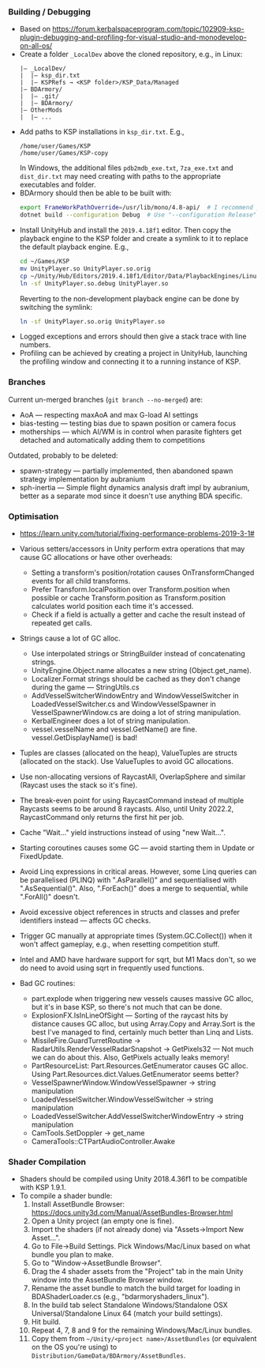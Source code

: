 ### Building / Debugging
- Based on https://forum.kerbalspaceprogram.com/topic/102909-ksp-plugin-debugging-and-profiling-for-visual-studio-and-monodevelop-on-all-os/
- Create a folder `_LocalDev` above the cloned repository, e.g., in Linux:
    ```
    |— _LocalDev/
    |  |— ksp_dir.txt
    |  |— KSPRefs → <KSP folder>/KSP_Data/Managed
    |— BDArmory/
    |  |— .git/
    |  |— BDArmory/
    |— OtherMods
    |  |— ...
    ```
- Add paths to KSP installations in `ksp_dir.txt`. E.g.,
    ```
    /home/user/Games/KSP
    /home/user/Games/KSP-copy
    ```
    In Windows, the additional files `pdb2mdb_exe.txt`, `7za_exe.txt` and `dist_dir.txt` may need creating with paths to the appropriate executables and folder.
- BDArmory should then be able to be built with:
    ```bash
    export FrameWorkPathOverride=/usr/lib/mono/4.8-api/  # I recommend putting this into a .envrc file and using direnv.
    dotnet build --configuration Debug  # Use "--configuration Release" for a release build.
    ```
- Install UnityHub and install the `2019.4.18f1` editor. Then copy the playback engine to the KSP folder and create a symlink to it to replace the default playback engine. E.g.,
    ```bash
    cd ~/Games/KSP
    mv UnityPlayer.so UnityPlayer.so.orig
    cp ~/Unity/Hub/Editors/2019.4.18f1/Editor/Data/PlaybackEngines/LinuxStandaloneSupport/Variations/linux64_withgfx_development_mono/UnityPlayer.so UnityPlayer.so.debug
    ln -sf UnityPlayer.so.debug UnityPlayer.so
    ```
    Reverting to the non-development playback engine can be done by switching the symlink:
    ```bash
    ln -sf UnityPlayer.so.orig UnityPlayer.so
    ```
- Logged exceptions and errors should then give a stack trace with line numbers.
- Profiling can be achieved by creating a project in UnityHub, launching the profiling window and connecting it to a running instance of KSP.

### Branches
Current un-merged branches (`git branch --no-merged`) are:
- AoA — respecting maxAoA and max G-load AI settings
- bias-testing — testing bias due to spawn position or camera focus
- motherships — which AI/WM is in control when parasite fighters get detached and automatically adding them to competitions

Outdated, probably to be deleted:
- spawn-strategy — partially implemented, then abandoned spawn strategy implementation by aubranium
- sph-inertia — Simple flight dynamics analysis draft impl by aubranium, better as a separate mod since it doesn't use anything BDA specific.


### Optimisation
- https://learn.unity.com/tutorial/fixing-performance-problems-2019-3-1#
- Various setters/accessors in Unity perform extra operations that may cause GC allocations or have other overheads:
    - Setting a transform's position/rotation causes OnTransformChanged events for all child transforms.
    - Prefer Transform.localPosition over Transform.position when possible or cache Transform.position as Transform.position calculates world position each time it's accessed.
    - Check if a field is actually a getter and cache the result instead of repeated get calls.
- Strings cause a lot of GC alloc.
    - Use interpolated strings or StringBuilder instead of concatenating strings.
    - UnityEngine.Object.name allocates a new string (Object.get_name).
    - Localizer.Format strings should be cached as they don't change during the game — StringUtils.cs
    - AddVesselSwitcherWindowEntry and WindowVesselSwitcher in LoadedVesselSwitcher.cs and WindowVesselSpawner in VesselSpawnerWindow.cs are doing a lot of string manipulation.
    - KerbalEngineer does a lot of string manipulation.
    - vessel.vesselName and vessel.GetName() are fine. vessel.GetDisplayName() is bad!
- Tuples are classes (allocated on the heap), ValueTuples are structs (allocated on the stack). Use ValueTuples to avoid GC allocations.
- Use non-allocating versions of RaycastAll, OverlapSphere and similar (Raycast uses the stack so it's fine).
- The break-even point for using RaycastCommand instead of multiple Raycasts seems to be around 8 raycasts. Also, until Unity 2022.2, RaycastCommand only returns the first hit per job.
- Cache "Wait..." yield instructions instead of using "new Wait...".
- Starting coroutines causes some GC — avoid starting them in Update or FixedUpdate.
- Avoid Linq expressions in critical areas. However, some Linq queries can be parallelised (PLINQ) with ".AsParallel()" and sequentialised with ".AsSequential()". Also, ".ForEach()" does a merge to sequential, while ".ForAll()" doesn't.
- Avoid excessive object references in structs and classes and prefer identifiers instead — affects GC checks.
- Trigger GC manually at appropriate times (System.GC.Collect()) when it won't affect gameplay, e.g., when resetting competition stuff.
- Intel and AMD have hardware support for sqrt, but M1 Macs don't, so we do need to avoid using sqrt in frequently used functions.

- Bad GC routines:
    - part.explode when triggering new vessels causes massive GC alloc, but it's in base KSP, so there's not much that can be done.
    - ExplosionFX.IsInLineOfSight — Sorting of the raycast hits by distance causes GC alloc, but using Array.Copy and Array.Sort is the best I've managed to find, certainly much better than Linq and Lists.
    - MissileFire.GuardTurretRoutine -> RadarUtils.RenderVesselRadarSnapshot -> GetPixels32 — Not much we can do about this. Also, GetPixels actually leaks memory!
    - PartResourceList: Part.Resources.GetEnumerator causes GC alloc. Using Part.Resources.dict.Values.GetEnumerator seems better?
    - VesselSpawnerWindow.WindowVesselSpawner -> string manipulation
    - LoadedVesselSwitcher.WindowVesselSwitcher -> string manipulation
    - LoadedVesselSwitcher.AddVesselSwitcherWindowEntry -> string manipulation
    - CamTools.SetDoppler -> get_name
    - CameraTools::CTPartAudioController.Awake

### Shader Compilation
- Shaders should be compiled using Unity 2018.4.36f1 to be compatible with KSP 1.9.1.
- To compile a shader bundle:
    1. Install AssetBundle Browser: https://docs.unity3d.com/Manual/AssetBundles-Browser.html
    2. Open a Unity project (an empty one is fine).
    3. Import the shaders (if not already done) via "Assets->Import New Asset...".
    4. Go to File->Build Settings. Pick Windows/Mac/Linux based on what bundle you plan to make.
    5. Go to "Window->AssetBundle Browser".
    6. Drag the 4 shader assets from the "Project" tab in the main Unity window into the AssetBundle Browser window.
    7. Rename the asset bundle to match the build target for loading in BDAShaderLoader.cs (e.g., "bdarmoryshaders_linux").
    8. In the build tab select Standalone Windows/Standalone OSX Universal/Standalone Linux 64 (match your build settings).
    9. Hit build.
    10. Repeat 4, 7, 8 and 9 for the remaining Windows/Mac/Linux bundles.
    11. Copy them from `~/Unity/<project name>/AssetBundles` (or equivalent on the OS you're using) to `Distribution/GameData/BDArmory/AssetBundles`.
